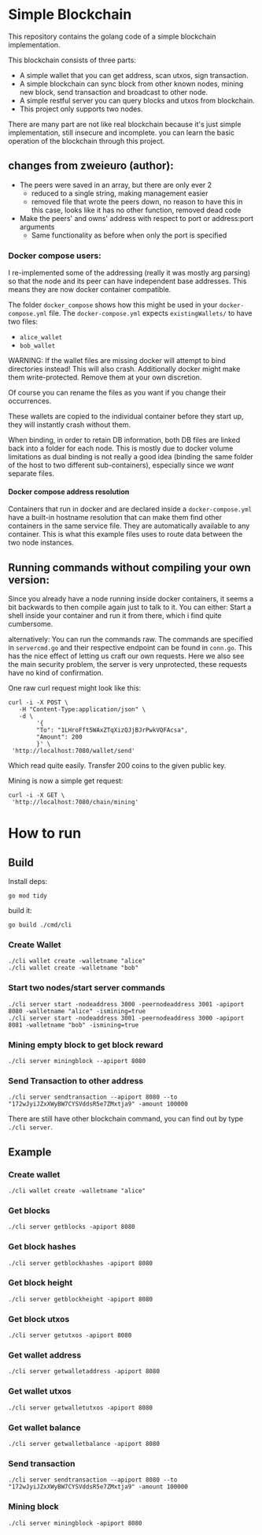 # Simple Blockchain

This repository contains the golang code of a simple blockchain implementation.
  
This blockchain consists of three parts:  
- A simple wallet that you can get address, scan utxos, sign transaction.  
- A simple blockchain can sync block from other known nodes, mining new block, send transaction and broadcast to other node.  
- A simple restful server you can query blocks and utxos from blockchain.  
- This project only supports two nodes.

There are many part are not like real blockchain because it's just simple implementation, still
insecure and incomplete. you can learn the basic operation of the blockchain through this project.

## changes from zweieuro (author):
- The peers were saved in an array, but there are only ever 2
  - reduced to a single string, making management easier
  - removed file that wrote the peers down, no reason to have this in this case, looks like it has no other function, removed dead code
- Make the peers' and owns' address with respect to port or address:port arguments
  - Same functionality as before when only the port is specified
  

### Docker compose users:

I re-implemented some of the addressing (really it was mostly arg parsing) so that the node and its peer
can have independent base addresses. This means they are now docker container compatible.

The folder `docker_compose` shows how this might be used in your `docker-compose.yml` file.
The `docker-compose.yml` expects `existingWallets/` to have two files:
- `alice_wallet`
- `bob_wallet`

WARNING: If the wallet files are missing docker will attempt to bind directories instead! This will also crash. Additionally docker might make them write-protected. Remove them at your own discretion.


Of course you can rename the files as you want if you change their occurrences.

These wallets are copied to the individual container before they start up, they will instantly crash without them.


When binding, in order to retain DB information, both DB files are linked back into a folder for each node. This is mostly due to docker volume limitations as dual binding is not really a good idea (binding the same folder of the host to two different sub-containers), especially since we _want_ separate files.


 
#### Docker compose address resolution
Containers that run in docker and are declared inside a `docker-compose.yml` have a built-in hostname resolution that can make them find other containers in the same service file. They are automatically available to any container. This is what this example files uses to route data between the two node instances.


## Running commands without compiling your own version:
Since you already have a node running inside docker containers, it seems a bit backwards to then compile again just to talk to it.
You can either: Start a shell inside your container and run it from there, which i find quite cumbersome.

alternatively: You can run the commands raw. The commands are specified in `servercmd.go` and their respective endpoint can be found in `conn.go`.
This has the nice effect of letting us craft our own requests.
Here we also see the main security problem, the server is very unprotected, these requests have no kind of confirmation.

One raw curl request might look like this:
```shell
curl -i -X POST \
   -H "Content-Type:application/json" \
   -d \
        '{
        "To": "1LHroFft5WAxZTqXizQJjBJrPwkVQFAcsa",
        "Amount": 200
        }' \
 'http://localhost:7080/wallet/send'

```

Which read quite easily. Transfer 200 coins to the given public key.

Mining is now a simple get request:
```shell
curl -i -X GET \
 'http://localhost:7080/chain/mining'
 ```



# How to run


## Build

Install deps:


```shell script
go mod tidy
```

build it:

```shell script
go build ./cmd/cli
```

### Create Wallet

```shell script
./cli wallet create -walletname "alice"
./cli wallet create -walletname "bob"
```

### Start two nodes/start server commands

```shell script
./cli server start -nodeaddress 3000 -peernodeaddress 3001 -apiport 8080 -walletname "alice" -ismining=true
./cli server start -nodeaddress 3001 -peernodeaddress 3000 -apiport 8081 -walletname "bob" -ismining=true
```

### Mining empty block to get block reward
```shell script
./cli server miningblock --apiport 8080
```

### Send Transaction to other address
```shell script
./cli server sendtransaction --apiport 8080 --to "172wJyiJZxXWyBW7CYSVddsR5e7ZMxtja9" -amount 100000
```

There are still have other blockchain command, you can find out by type `./cli server`.


Example
------

### Create wallet

```shell script
./cli wallet create -walletname "alice"
```

### Get blocks

 ```shell script
 ./cli server getblocks -apiport 8080
 ```

### Get block hashes

 ```shell script
 ./cli server getblockhashes -apiport 8080
 ```

### Get block height

 ```shell script
 ./cli server getblockheight -apiport 8080
 ```

### Get block utxos

 ```shell script
 ./cli server getutxos -apiport 8080
 ```

### Get wallet address

 ```shell script
 ./cli server getwalletaddress -apiport 8080
 ```

### Get wallet utxos

 ```shell script
 ./cli server getwalletutxos -apiport 8080
 ```

### Get wallet balance

 ```shell script
 ./cli server getwalletbalance -apiport 8080
 ```

### Send transaction

 ```shell script
./cli server sendtransaction --apiport 8080 --to "172wJyiJZxXWyBW7CYSVddsR5e7ZMxtja9" -amount 100000
 ```

### Mining block

 ```shell script
 ./cli server miningblock -apiport 8080
 ```


